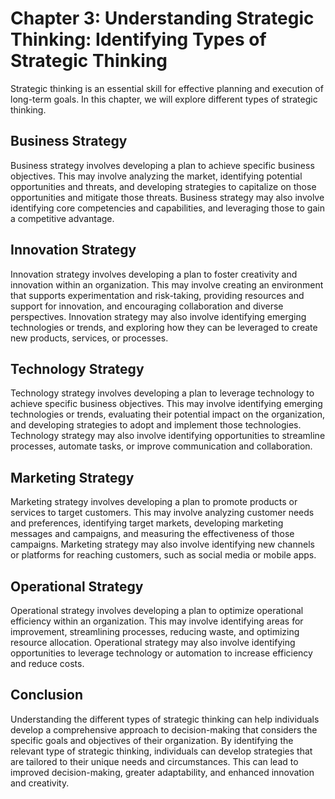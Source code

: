 Chapter 3: Understanding Strategic Thinking: Identifying Types of Strategic Thinking
====================================================================================

Strategic thinking is an essential skill for effective planning and execution of long-term goals. In this chapter, we will explore different types of strategic thinking.

Business Strategy
-----------------

Business strategy involves developing a plan to achieve specific business objectives. This may involve analyzing the market, identifying potential opportunities and threats, and developing strategies to capitalize on those opportunities and mitigate those threats. Business strategy may also involve identifying core competencies and capabilities, and leveraging those to gain a competitive advantage.

Innovation Strategy
-------------------

Innovation strategy involves developing a plan to foster creativity and innovation within an organization. This may involve creating an environment that supports experimentation and risk-taking, providing resources and support for innovation, and encouraging collaboration and diverse perspectives. Innovation strategy may also involve identifying emerging technologies or trends, and exploring how they can be leveraged to create new products, services, or processes.

Technology Strategy
-------------------

Technology strategy involves developing a plan to leverage technology to achieve specific business objectives. This may involve identifying emerging technologies or trends, evaluating their potential impact on the organization, and developing strategies to adopt and implement those technologies. Technology strategy may also involve identifying opportunities to streamline processes, automate tasks, or improve communication and collaboration.

Marketing Strategy
------------------

Marketing strategy involves developing a plan to promote products or services to target customers. This may involve analyzing customer needs and preferences, identifying target markets, developing marketing messages and campaigns, and measuring the effectiveness of those campaigns. Marketing strategy may also involve identifying new channels or platforms for reaching customers, such as social media or mobile apps.

Operational Strategy
--------------------

Operational strategy involves developing a plan to optimize operational efficiency within an organization. This may involve identifying areas for improvement, streamlining processes, reducing waste, and optimizing resource allocation. Operational strategy may also involve identifying opportunities to leverage technology or automation to increase efficiency and reduce costs.

Conclusion
----------

Understanding the different types of strategic thinking can help individuals develop a comprehensive approach to decision-making that considers the specific goals and objectives of their organization. By identifying the relevant type of strategic thinking, individuals can develop strategies that are tailored to their unique needs and circumstances. This can lead to improved decision-making, greater adaptability, and enhanced innovation and creativity.
